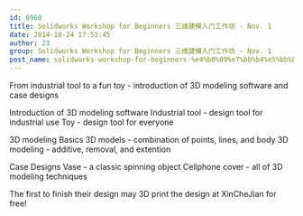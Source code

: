 ```yaml
---
id: 6960
title: Solidworks Workshop for Beginners 三维建模入门工作坊 - Nov. 1
date: 2014-10-24 17:51:45
author: 23
group: Solidworks Workshop for Beginners 三维建模入门工作坊 - Nov. 1
post_name: solidworks-workshop-for-beginners-%e4%b8%89%e7%bb%b4%e5%bb%ba%e6%a8%a1%e5%85%a5%e9%97%a8%e5%b7%a5%e4%bd%9c%e5%9d%8a-nov-1
---
```


From industrial tool to a fun toy - introduction of 3D modeling software and case designs

Introduction of 3D modeling software
Industrial tool - design tool for industrial use
Toy - design tool for everyone

3D modeling Basics
3D models - combination of points, lines, and body
3D modeling - additive, removal, and extention

Case Designs
Vase - a classic spinning object
Cellphone cover - all of 3D modeling techniques

The first to finish their design may 3D print the design at XinCheJian for free!